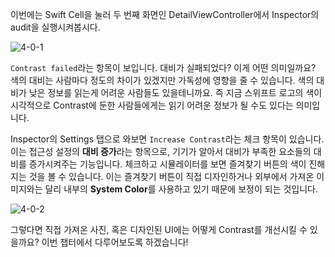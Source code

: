 
이번에는 Swift Cell을 눌러 두 번째 화면인 DetailViewController에서 Inspector의 audit을 실행시켜봅시다.

![4-0-1](https://user-images.githubusercontent.com/73867548/139055764-c84baa6e-f290-4c08-acc5-dd6d28360ba3.jpg)

`Contrast failed`라는 항목이 보입니다. 대비가 실패되었다? 이게 어떤 의미일까요? 색의 대비는 사람마다 정도의 차이가 있겠지만 가독성에 영향을 줄 수 있습니다. 색의 대비가 낮은 정보를 읽는게 어려운 사람들도 있을테니까요. 즉 지금 스위프트 로고의 색이 시각적으로 Contrast에 둔한 사람들에게는 읽기 어려운 정보가 될 수도 있다는 의미입니다. <br>

Inspector의 Settings 탭으로 와보면 `Increase Contrast`라는 체크 항목이 있습니다. 이는 접근성 설정의 **대비 증가**라는 항목으로, 기기가 알아서 대비가 부족한 요소들의 대비를 증가시켜주는 기능입니다. 체크하고 시뮬레이터를 보면 즐겨찾기 버튼의 색이 진해지는 것을 볼 수 있습니다. 이는 즐겨찾기 버튼이 직접 디자인하거나 외부에서 가져온 이미지와는 달리 내부의 **System Color**를 사용하고 있기 때문에 보정이 되는 것입니다. 

![4-0-2](https://user-images.githubusercontent.com/73867548/139055778-ff29f3dd-1980-449c-98d2-0b42294e6906.jpg)

그렇다면 직접 가져온 사진, 혹은 디자인된 UI에는 어떻게 Contrast를 개선시킬 수 있을까요? 이번 챕터에서 다루어보도록 하겠습니다!
